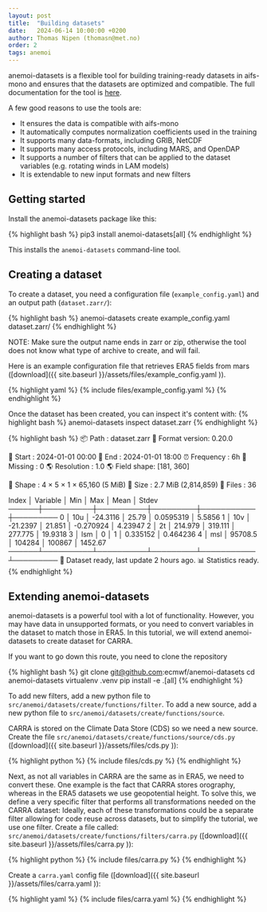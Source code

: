 ```yaml
---
layout: post
title:  "Building datasets"
date:   2024-06-14 10:00:00 +0200
author: Thomas Nipen (thomasn@met.no)
order: 2
tags: anemoi
---
```


anemoi-datasets is a flexible tool for building training-ready datasets in aifs-mono and ensures that the
datasets are optimized and compatible. The full documentation for the tool is
[here](https://anemoi-datasets.readthedocs.io/en/latest/).

A few good reasons to use the tools are:
- It ensures the data is compatible with aifs-mono
- It automatically computes normalization coefficients used in the training
- It supports many data-formats, including GRIB, NetCDF
- It supports many access protocols, including MARS, and OpenDAP
- It supports a number of filters that can be applied to the dataset variables (e.g. rotating winds in LAM
        models)
- It is extendable to new input formats and new filters

## Getting started

Install the anemoi-datasets package like this:

{% highlight bash %}
pip3 install anemoi-datasets[all]
{% endhighlight %}

This installs the `anemoi-datasets` command-line tool.

## Creating a dataset

To create a dataset, you need a configuration file
(`example_config.yaml`) and an output path (`dataset.zarr/`):

{% highlight bash %}
anemoi-datasets create example_config.yaml dataset.zarr/
{% endhighlight %}

NOTE: Make sure the output name ends in zarr or zip, otherwise the tool
does not know what type of archive to create, and will fail.

Here is an example configuration file that retrieves ERA5 fields from mars
([download]({{ site.baseurl }}/assets/files/example_config.yaml )).

{% highlight yaml %}
{% include files/example_config.yaml %}
{% endhighlight %}

Once the dataset has been created, you can inspect it's content with:
{% highlight bash %}
anemoi-datasets inspect dataset.zarr
{% endhighlight %}

{% highlight bash %}
📦 Path          : dataset.zarr
🔢 Format version: 0.20.0

📅 Start      : 2024-01-01 00:00
📅 End        : 2024-01-01 18:00
⏰ Frequency  : 6h
🚫 Missing    : 0
🌎 Resolution : 1.0
🌎 Field shape: [181, 360]

📐 Shape      : 4 × 5 × 1 × 65,160 (5 MiB)
💽 Size       : 2.7 MiB (2,814,859)
📁 Files      : 36

   Index │ Variable │      Min │     Max │      Mean │    Stdev
   ──────┼──────────┼──────────┼─────────┼───────────┼─────────
       0 │ 10u      │ -24.3116 │   25.79 │ 0.0595319 │   5.5856
       1 │ 10v      │ -21.2397 │  21.851 │ -0.270924 │  4.23947
       2 │ 2t       │  214.979 │ 319.111 │   277.775 │  19.9318
       3 │ lsm      │        0 │       1 │  0.335152 │ 0.464236
       4 │ msl      │  95708.5 │  104284 │    100867 │  1452.67
   ──────┴──────────┴──────────┴─────────┴───────────┴─────────
🔋 Dataset ready, last update 2 hours ago.
📊 Statistics ready.
{% endhighlight %}

## Extending anemoi-datasets

anemoi-datasets is a powerful tool with a lot of functionality. However, you may have data in unsupported
formats, or you need to convert variables in the dataset to match those in ERA5. In this tutorial, we will
extend anemoi-datasets to create dataset for CARRA.

If you want to go down this route, you need to clone the repository

{% highlight bash %}
git clone git@github.com:ecmwf/anemoi-datasets
cd anemoi-datasets
virtualenv .venv
pip install -e .[all]
{% endhighlight %}

To add new filters, add a new python file to `src/anemoi/datasets/create/functions/filter`. To add a new
source, add a new python file to `src/anemoi/datasets/create/functions/source`.

CARRA is stored on the Climate Data Store (CDS) so we need a new source. Create the file
`src/anemoi/datasets/create/functions/source/cds.py` ([download]({{ site.baseurl }}/assets/files/cds.py )):

{% highlight python %}
{% include files/cds.py %}
{% endhighlight %}

Next, as not all variables in CARRA are the same as in ERA5, we need to convert these. One example is the fact
that CARRA stores orography, whereas in the ERA5 datasets we use geopotential height. To solve this, we define
a very specific filter that performs all transformations needed on the CARRA dataset: Ideally,
each of these transformations could be a separate filter allowing for code reuse across datasets, but to
simplify the tutorial, we use one filter. Create a file called:
`src/anemoi/datasets/create/functions/filters/carra.py` ([download]({{ site.baseurl }}/assets/files/carra.py )):

{% highlight python %}
{% include files/carra.py %}
{% endhighlight %}

Create a `carra.yaml` config file ([download]({{ site.baseurl }}/assets/files/carra.yaml )):

{% highlight yaml %}
{% include files/carra.yaml %}
{% endhighlight %}
